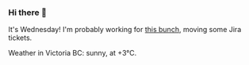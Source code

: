 ### Hi there :wave:

It's Wednesday! I'm probably working for [this bunch](https://github.com/kohofinancial), moving some Jira tickets.

Weather in Victoria BC: sunny, at +3°C.
